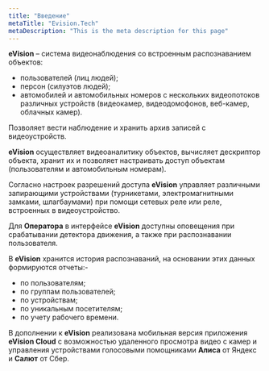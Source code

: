```yaml
---
title: "Введение"
metaTitle: "Evision.Tech"
metaDescription: "This is the meta description for this page"
---
```


**eVision** – система видеонаблюдения со встроенным распознаванием объектов: 
- пользователей (лиц людей); 
- персон (силуэтов людей);
- автомобилей и автомобильных номеров с нескольких видеопотоков различных устройств (видеокамер, видеодомофонов, веб-камер, облачных камер).
  
Позволяет вести наблюдение и хранить архив записей с видеоустройств. 

**eVision** осуществляет видеоаналитику объектов, вычисляет дескриптор объекта, хранит их и позволяет настраивать доступ объектам (пользователям и автомобильным номерам). 

Согласно настроек разрешений доступа **eVision** управляет различными запирающими устройствами (турникетами, электромагнитными замками, шлагбаумами) при помощи сетевых реле или реле, встроенных в видеоустройство. 

Для **Оператора** в интерфейсе **eVision** доступны оповещения при срабатывании детектора движения, а также при распознавании пользователя. 

В **eVision** хранится история распознаваний, на основании этих данных формируются отчеты:-
- по пользователям;
- по группам пользователей;
- по устройствам;
- по уникальным посетителям;
- по учету рабочего времени.

В дополнении к **eVision** реализована мобильная версия приложения **eVision Cloud** с возможностью удаленного просмотра видео с камер и управления устройствами голосовыми помощниками **Алиса** от Яндекс и **Салют** от Сбер. 